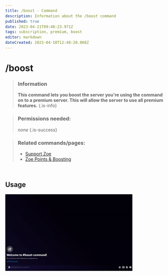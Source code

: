 ```yaml
---
title: /boost - Command
description: Information about the /boost command
published: true
date: 2023-04-21T09:48:23.971Z
tags: subscription, premium, boost
editor: markdown
dateCreated: 2023-04-10T12:48:20.068Z
---
```


# /boost

>### Information
>**This command lets you boost the server you're using the command on to a premium server. This will allow the server to use all premium features.**
>{.is-info}

>### Permissions needed:
>*none*
>{.is-success}

>### Related commands/pages:
>-   [Support Zoe](https://wiki.zoe-discord-bot.ch/en/support)
>-   [Zoe Points & Boosting](https://wiki.zoe-discord-bot.ch/en/Zoe-Points-And-Boosting)

<br>

## Usage

<img src="/new_boost.gif" width="80%" />
